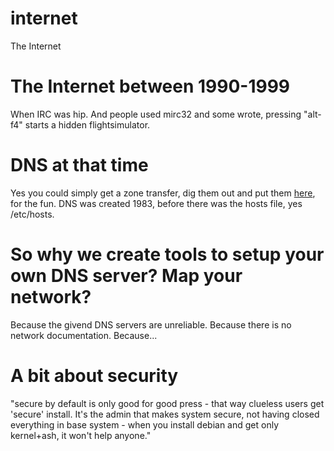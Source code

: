 # internet
The Internet

# The Internet between 1990-1999
When IRC was hip. And people used mirc32 and some wrote, pressing "alt-f4" starts a hidden flightsimulator.

# DNS at that time
Yes you could simply get a zone transfer, dig them out and put them [here](dns), for the fun.
DNS was created 1983, before there was the hosts file, yes /etc/hosts.

# So why we create tools to setup your own DNS server? Map your network?
Because the givend DNS servers are unreliable. Because there is no network documentation. Because...

# A bit about security
"secure by default is only good for good press - that way clueless users get
'secure' install. It's the admin that makes system secure, not having closed everything
in base system - when you install debian and get only kernel+ash, it won't help anyone."
